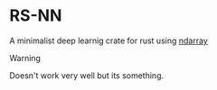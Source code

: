 # RS-NN

A minimalist deep learnig crate for rust using [ndarray](https://docs.rs/ndarray/latest/ndarray/)

> [!WARNING]
> Doesn't work very well but its something.
